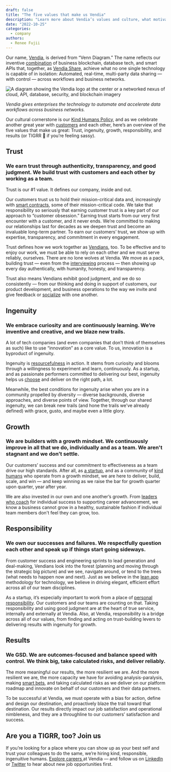 ```yaml
---
draft: false
title: "The five values that make us Vendia"
description: "Learn more about Vendia’s values and culture, what motivates us, and how we show up every day for our customers and each other in this post from Head of Talent, Renee Fujii."
date: "2022-10-25"
categories:
  - company
authors:
  - Renee Fujii 
---
```


Our name, [Vendia](https://www.vendia.com/blog/welcome-to-vendia), is derived from “Venn Diagram.” The name reflects our inventive [combination](https://www.vendia.com/blog/venn-diagramming-vendia-share) of business blockchain, database tech, and smart APIs that, together, as [Vendia Share](https://vendia.com/product), achieve what no one single technology is capable of in isolation: Automated, real-time, multi-party data sharing — with control — across workflows and business networks.


![A diagram showing the Vendia logo at the center or a networked nexus of cloud, API, database, security, and blockchain imagery](https://d24nhiikxn5jns.cloudfront.net/optimized/user-images.githubusercontent.com..107442245..198142583-7df66b47-19d7-404f-a78e-8b0443f57804.png)


_Vendia gives enterprises the technology to automate and accelerate data workflows across business networks._

Our cultural cornerstone is our [Kind Humans Policy](https://www.vendia.com/kind-humans), and as we celebrate another great year with [customers](https://www.vendia.com/industry) and each other, here’s an overview of the five values that make us great: Trust, ingenuity, growth, responsibility, and results (or TIGRR 🐯 if you’re feeling sassy).


## Trust


### We earn trust through authenticity, transparency, and good judgment. We build trust with customers and each other by working as a team. 

Trust is our #1 value. It defines our company, inside and out. 

Our customers trust us to hold their mission-critical data and, increasingly with [smart contracts](https://www.vendia.com/blog/smart-contract-feature-example), some of their mission-critical code. We take that responsibility so seriously that earning customer trust is a key part of our approach to “customer obsession.” Earning trust starts from our very first encounter with a customer, and it never ends. We’re committed to making our relationships last for decades as we deepen trust and become an invaluable long-term partner. To earn our customers’ trust, we show up with expertise, transparency, and commitment in every engagement.

Trust defines how we work together as [Vendians](https://www.linkedin.com/company/vendiahq/people/), too. To be effective and to enjoy our work, we must be able to rely on each other and we must serve reliably, ourselves. There are no lone wolves at Vendia. We move as a pack, building trust — even from  the [interviewing](https://www.vendia.com/blog/how-to-recruit-kind-humans) process — then showing up every day authentically, with humanity, honesty, and transparency. 

Trust also means Vendians exhibit good judgment, and we do so consistently — from our thinking and doing in support of customers, our product development, and business operations to the way we invite and give feedback or [socialize](https://twitter.com/VendiaHQ/status/1545510677669810176) with one another.

 


## Ingenuity


### We embrace curiosity and are continuously learning. We’re inventive and creative, and we blaze new trails.

A lot of tech companies (and even companies that don’t think of themselves as such) like to use “innovation” as a core value. To us, innovation is a byproduct of ingenuity. 

Ingenuity is [resourcefulness](https://www.vendia.com/blog/top-10-data-modeling-techniques) in action. It stems from curiosity and blooms through a willingness to experiment and learn, continuously. As a startup, and as passionate performers committed to delivering our best, ingenuity helps us [choose](https://www.vendia.com/blog/why-we-combined-graphql-and-a-serverless-distributed-ledger) and deliver on the right path, a lot. 

Meanwhile, the best conditions for ingenuity arise when you are in a community propelled by diversity — diverse backgrounds, diverse approaches, and diverse points of view. Together, through our shared ingenuity, we can break new trails (and hone the trails we’ve already defined) with grace, gusto, and maybe even a little glory.


## Growth


### We are builders with a growth mindset. We continuously improve in all that we do, individually and as a team. We aren't stagnant and we don’t settle. 

Our customers’ success and our commitment to effectiveness as a team drive our high standards. After all, as [a startup](https://www.vendia.com/blog/vendia-announces-series-b), and as a community of [kind humans](https://www.vendia.com/kind-humans) who operate from a growth mindset, we are here to deliver, build, scale, and win — and keep winning as we raise the bar for growth quarter upon quarter, year after year.

We are also invested in our own and one another’s growth. From [leaders who coach](https://www.vendia.com/blog/leadership-practices-of-an-ultramarathoner) for individual success to supporting career advancement, we know a business cannot grow in a healthy, sustainable fashion if individual team members don't feel they can grow, too.


## Responsibility


### We own our successes and failures. We respectfully question each other and speak up if things start going sideways.

From customer success and engineering sprints to lead generation and deal-making, Vendians look into the forest (planning and moving through the strategic big picture) and we see, navigate around, or tend to the trees (what needs to happen now and next). Just as we believe in the [lean app](https://www.vendia.com/blog/lean-app) methodology for technology, we believe in driving elegant, efficient effort across all of our team disciplines.

As a startup, it’s especially important to work from a place of [personal responsibility](https://www.vendia.com/blog/kind-is-strong). Our customers and our teams are counting on that. Taking responsibility and using good judgment are at the heart of true service, internally and externally at Vendia. Also, at Vendia, responsibility is a bridge across all of our values, from finding and acting on trust-building levers to delivering results with ingenuity for growth.


## Results


### We GSD. We are outcomes-focused and balance speed with control. We think big, take calculated risks, and deliver reliably. 

The more meaningful our results, the more resilient we are. And the more resilient we are, the more capacity we have for avoiding analysis-paralysis, making [smart bets](https://www.vendia.com/blog/venn-diagramming-vendia-share), and taking calculated risks as we deliver on our platform roadmap and innovate on behalf of our customers and their data partners.

To be successful at Vendia, we must operate with a bias for action, define and design our destination, and proactively blaze the trail toward that destination. Our results directly impact our job satisfaction and operational nimbleness, and they are a throughline to our customers’ satisfaction and success.


## Are you a TIGRR, too? Join us

If you’re looking for a place where you can show up as your best self and trust your colleagues to do the same, we’re hiring kind, responsible, ingenuitive humans. [Explore careers ](https://www.vendia.com/careers)at Vendia — and follow us on [LinkedIn](https://www.linkedin.com/company/vendiahq) or [Twitter](https://twitter.com/VendiaHQ) to hear about new job opportunities first.
